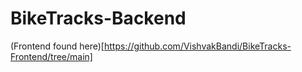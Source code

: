 # BikeTracks-Backend
(Frontend found here)[https://github.com/VishvakBandi/BikeTracks-Frontend/tree/main]

